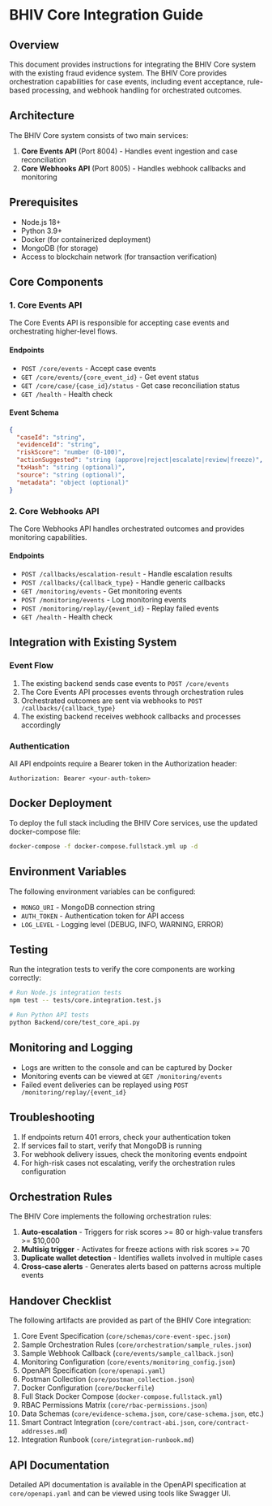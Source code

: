 # BHIV Core Integration Guide

## Overview
This document provides instructions for integrating the BHIV Core system with the existing fraud evidence system. The BHIV Core provides orchestration capabilities for case events, including event acceptance, rule-based processing, and webhook handling for orchestrated outcomes.

## Architecture
The BHIV Core system consists of two main services:
1. **Core Events API** (Port 8004) - Handles event ingestion and case reconciliation
2. **Core Webhooks API** (Port 8005) - Handles webhook callbacks and monitoring

## Prerequisites
- Node.js 18+
- Python 3.9+
- Docker (for containerized deployment)
- MongoDB (for storage)
- Access to blockchain network (for transaction verification)

## Core Components

### 1. Core Events API
The Core Events API is responsible for accepting case events and orchestrating higher-level flows.

#### Endpoints
- `POST /core/events` - Accept case events
- `GET /core/events/{core_event_id}` - Get event status
- `GET /core/case/{case_id}/status` - Get case reconciliation status
- `GET /health` - Health check

#### Event Schema
```json
{
  "caseId": "string",
  "evidenceId": "string",
  "riskScore": "number (0-100)",
  "actionSuggested": "string (approve|reject|escalate|review|freeze)",
  "txHash": "string (optional)",
  "source": "string (optional)",
  "metadata": "object (optional)"
}
```

### 2. Core Webhooks API
The Core Webhooks API handles orchestrated outcomes and provides monitoring capabilities.

#### Endpoints
- `POST /callbacks/escalation-result` - Handle escalation results
- `POST /callbacks/{callback_type}` - Handle generic callbacks
- `GET /monitoring/events` - Get monitoring events
- `POST /monitoring/events` - Log monitoring events
- `POST /monitoring/replay/{event_id}` - Replay failed events
- `GET /health` - Health check

## Integration with Existing System

### Event Flow
1. The existing backend sends case events to `POST /core/events`
2. The Core Events API processes events through orchestration rules
3. Orchestrated outcomes are sent via webhooks to `POST /callbacks/{callback_type}`
4. The existing backend receives webhook callbacks and processes accordingly

### Authentication
All API endpoints require a Bearer token in the Authorization header:
```
Authorization: Bearer <your-auth-token>
```

## Docker Deployment
To deploy the full stack including the BHIV Core services, use the updated docker-compose file:

```bash
docker-compose -f docker-compose.fullstack.yml up -d
```

## Environment Variables
The following environment variables can be configured:

- `MONGO_URI` - MongoDB connection string
- `AUTH_TOKEN` - Authentication token for API access
- `LOG_LEVEL` - Logging level (DEBUG, INFO, WARNING, ERROR)

## Testing
Run the integration tests to verify the core components are working correctly:

```bash
# Run Node.js integration tests
npm test -- tests/core.integration.test.js

# Run Python API tests
python Backend/core/test_core_api.py
```

## Monitoring and Logging
- Logs are written to the console and can be captured by Docker
- Monitoring events can be viewed at `GET /monitoring/events`
- Failed event deliveries can be replayed using `POST /monitoring/replay/{event_id}`

## Troubleshooting
1. If endpoints return 401 errors, check your authentication token
2. If services fail to start, verify that MongoDB is running
3. For webhook delivery issues, check the monitoring events endpoint
4. For high-risk cases not escalating, verify the orchestration rules configuration

## Orchestration Rules
The BHIV Core implements the following orchestration rules:

1. **Auto-escalation** - Triggers for risk scores >= 80 or high-value transfers >= $10,000
2. **Multisig trigger** - Activates for freeze actions with risk scores >= 70
3. **Duplicate wallet detection** - Identifies wallets involved in multiple cases
4. **Cross-case alerts** - Generates alerts based on patterns across multiple events

## Handover Checklist
The following artifacts are provided as part of the BHIV Core integration:

1. Core Event Specification (`core/schemas/core-event-spec.json`)
2. Sample Orchestration Rules (`core/orchestration/sample_rules.json`)
3. Sample Webhook Callback (`core/events/sample_callback.json`)
4. Monitoring Configuration (`core/events/monitoring_config.json`)
5. OpenAPI Specification (`core/openapi.yaml`)
6. Postman Collection (`core/postman_collection.json`)
7. Docker Configuration (`core/Dockerfile`)
8. Full Stack Docker Compose (`docker-compose.fullstack.yml`)
9. RBAC Permissions Matrix (`core/rbac-permissions.json`)
10. Data Schemas (`core/evidence-schema.json`, `core/case-schema.json`, etc.)
11. Smart Contract Integration (`core/contract-abi.json`, `core/contract-addresses.md`)
12. Integration Runbook (`core/integration-runbook.md`)

## API Documentation
Detailed API documentation is available in the OpenAPI specification at `core/openapi.yaml` and can be viewed using tools like Swagger UI.